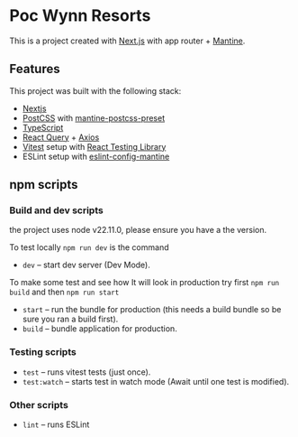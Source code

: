 # Poc Wynn Resorts

This is a project created with [Next.js](https://nextjs.org/) with app router + [Mantine](https://mantine.dev/).

## Features

This project was built with the following stack:

- [Nextjs](https://nextjs.org/)
- [PostCSS](https://postcss.org/) with [mantine-postcss-preset](https://mantine.dev/styles/postcss-preset)
- [TypeScript](https://www.typescriptlang.org/)
- [React Query](https://tanstack.com/) + [Axios](https://axios-http.com/docs/intro) 
- [Vitest](https://vitest.dev/) setup with [React Testing Library](https://testing-library.com/docs/react-testing-library/intro)
- ESLint setup with [eslint-config-mantine](https://github.com/mantinedev/eslint-config-mantine)

## npm scripts

### Build and dev scripts

the project uses node v22.11.0, please ensure you have a the version.

To test locally `npm run dev` is the command

- `dev` – start dev server (Dev Mode).

To make some test and see how It will look in production try first `npm run build` and then `npm run start`

- `start` – run the bundle for production (this needs a build bundle so be sure you ran a build first).
- `build` – bundle application for production.


### Testing scripts

- `test` – runs vitest tests (just once).
- `test:watch` – starts test in watch mode (Await until one test is modified).

### Other scripts

- `lint` – runs ESLint